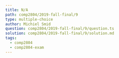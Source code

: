 ```yaml
---
title: N/A
path: comp2804/2019-fall-final/9
type: multiple-choice
author: Michiel Smid
question: comp2804/2019-fall-final/9/question.ts
solution: comp2804/2019-fall-final/9/solution.md
tags:
  - comp2804
  - comp2804-exam
---
```


